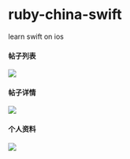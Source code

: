 # ruby-china-swift
learn swift on ios

#### 帖子列表
![](https://raw.githubusercontent.com/huxinghai1988/ruby-china-swift/master/1.png)

#### 帖子详情
![](https://raw.githubusercontent.com/huxinghai1988/ruby-china-swift/master/2.png)

#### 个人资料
![](https://raw.githubusercontent.com/huxinghai1988/ruby-china-swift/master/3.png)
